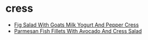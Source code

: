 # cress

 * [Fig Salad With Goats Milk Yogurt And Pepper Cress](index/f/fig-salad-with-goats-milk-yogurt-and-pepper-cress-354871.json)
 * [Parmesan Fish Fillets With Avocado And Cress Salad](index/p/parmesan-fish-fillets-with-avocado-and-cress-salad-231337.json)
